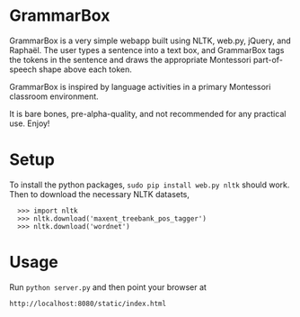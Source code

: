 GrammarBox
=

GrammarBox is a very simple webapp built using NLTK, web.py, jQuery, and Raphaël. The user types a sentence into a text box, and GrammarBox tags the tokens in the sentence and draws the appropriate Montessori part-of-speech shape above each token. 


GrammarBox is inspired by language activities in a primary Montessori classroom environment.


It is bare bones, pre-alpha-quality, and not recommended for any practical use. Enjoy!

Setup
====

To install the python packages, `sudo pip install web.py nltk` should work. Then to download the necessary NLTK datasets,


      >>> import nltk
      >>> nltk.download('maxent_treebank_pos_tagger')
      >>> nltk.download('wordnet')


Usage
====

Run `python server.py` and then point your browser at

    http://localhost:8080/static/index.html

